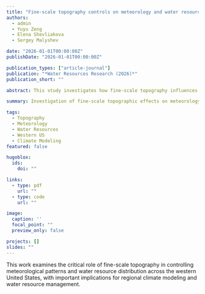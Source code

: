 ```yaml
---
title: "Fine-scale topography controls on meteorology and water resources over the western US"
authors:
  - admin
  - Yuyu Zeng
  - Elena Shevliakova
  - Sergey Malyshev

date: "2026-01-01T00:00:00Z"
publishDate: "2026-01-01T00:00:00Z"

publication_types: ["article-journal"]
publication: "*Water Resources Research (2026)*"
publication_short: ""

abstract: This study investigates how fine-scale topography influences meteorological patterns and water resource availability in the western United States, with implications for regional climate modeling and water management.

summary: Investigation of fine-scale topographic effects on meteorology and water resources in the western US, advancing understanding of regional climate processes.

tags:
  - Topography
  - Meteorology
  - Water Resources
  - Western US
  - Climate Modeling
featured: false

hugoblox:
  ids:
    doi: ""

links:
  - type: pdf
    url: ""
  - type: code
    url: ""

image:
  caption: ''
  focal_point: ""
  preview_only: false

projects: []
slides: ""
---
```


This work examines the critical role of fine-scale topography in controlling meteorological patterns and water resource distribution across the western United States, with important implications for regional climate modeling and water resource management.